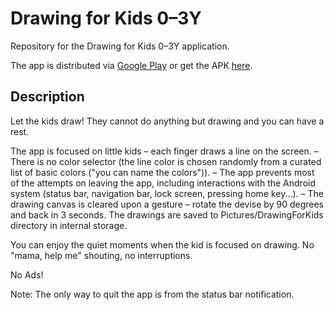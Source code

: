# Drawing for Kids 0–3Y

Repository for the Drawing for Kids 0–3Y application.

The app is distributed via [Google Play](https://play.google.com/store/apps/details?id=cz.jaro.drawing) or get the APK [here](https://github.com/jmalenko/DrawingForKids/tree/master/artifact/release).

## Description

Let the kids draw! They cannot do anything but drawing and you can have a rest.

The app is focused on little kids – each finger draws a line on the screen.
– There is no color selector (the line color is chosen randomly from a curated list of basic colors ("you can name the colors")).
– The app prevents most of the attempts on leaving the app, including interactions with the Android system (status bar, navigation bar, lock screen, pressing home key...).
– The drawing canvas is cleared upon a gesture – rotate the devise by 90 degrees and back in 3 seconds. The drawings are saved to Pictures/DrawingForKids directory in internal storage.

You can enjoy the quiet moments when the kid is focused on drawing. No "mama, help me" shouting, no interruptions.

No Ads!

Note: The only way to quit the app is from the status bar notification.